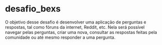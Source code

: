 # desafio_bexs
O objetivo desse desafio é desenvolver uma aplicação de perguntas e respostas, tal como fóruns da internet, Reddit, etc. Nela será possível navegar pelas perguntas, criar uma nova, consultar as respostas feitas pela comunidade ou até mesmo responder a uma pergunta.
